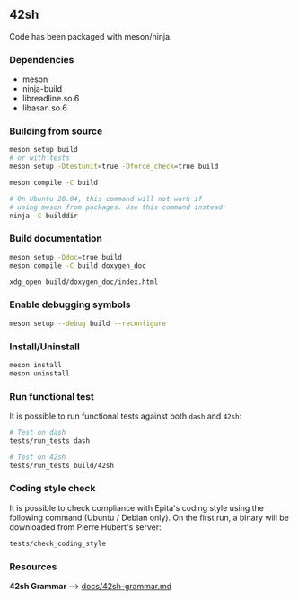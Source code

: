 ## 42sh

Code has been packaged with meson/ninja.

### Dependencies
* meson
* ninja-build
* libreadline.so.6
* libasan.so.6


### Building from source
```bash
meson setup build
# or with tests
meson setup -Dtestunit=true -Dforce_check=true build

meson compile -C build

# On Ubuntu 20.04, this command will not work if
# using meson from packages. Use this command instead:
ninja -C builddir
```

### Build documentation
```bash
meson setup -Ddoc=true build
meson compile -C build doxygen_doc

xdg_open build/doxygen_doc/index.html
```


### Enable debugging symbols
```bash
meson setup --debug build --reconfigure
```

### Install/Uninstall
```bash
meson install
meson uninstall
```

### Run functional test
It is possible to run functional tests against both `dash` and `42sh`:
```bash
# Test on dash
tests/run_tests dash

# Test on 42sh
tests/run_tests build/42sh
```

### Coding style check
It is possible to check compliance with Epita's coding style using the following command (Ubuntu / Debian only). On the first run, a binary will be downloaded from Pierre Hubert's server:
```bash
tests/check_coding_style
```

### Resources
**42sh Grammar** --> [docs/42sh-grammar.md](doc/42sh-grammar.md)
